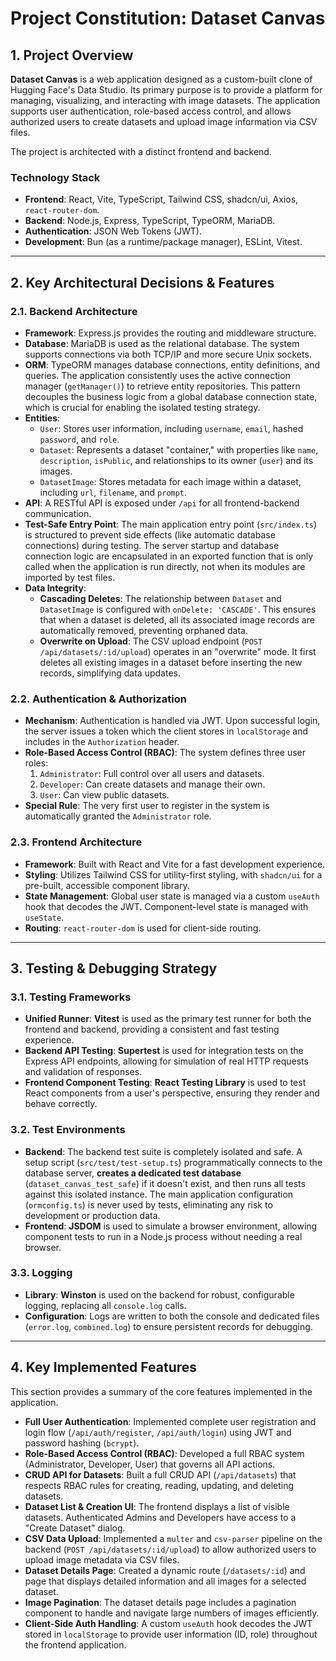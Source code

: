 # Project Constitution: Dataset Canvas

## 1. Project Overview

**Dataset Canvas** is a web application designed as a custom-built clone of Hugging Face's Data Studio. Its primary purpose is to provide a platform for managing, visualizing, and interacting with image datasets. The application supports user authentication, role-based access control, and allows authorized users to create datasets and upload image information via CSV files.

The project is architected with a distinct frontend and backend.

### Technology Stack

*   **Frontend**: React, Vite, TypeScript, Tailwind CSS, shadcn/ui, Axios, `react-router-dom`.
*   **Backend**: Node.js, Express, TypeScript, TypeORM, MariaDB.
*   **Authentication**: JSON Web Tokens (JWT).
*   **Development**: Bun (as a runtime/package manager), ESLint, Vitest.

---

## 2. Key Architectural Decisions & Features

### 2.1. Backend Architecture

*   **Framework**: Express.js provides the routing and middleware structure.
*   **Database**: MariaDB is used as the relational database. The system supports connections via both TCP/IP and more secure Unix sockets.
*   **ORM**: TypeORM manages database connections, entity definitions, and queries. The application consistently uses the active connection manager (`getManager()`) to retrieve entity repositories. This pattern decouples the business logic from a global database connection state, which is crucial for enabling the isolated testing strategy.
*   **Entities**:
    *   `User`: Stores user information, including `username`, `email`, hashed `password`, and `role`.
    *   `Dataset`: Represents a dataset "container," with properties like `name`, `description`, `isPublic`, and relationships to its owner (`user`) and its images.
    *   `DatasetImage`: Stores metadata for each image within a dataset, including `url`, `filename`, and `prompt`.
*   **API**: A RESTful API is exposed under `/api` for all frontend-backend communication.
*   **Test-Safe Entry Point**: The main application entry point (`src/index.ts`) is structured to prevent side effects (like automatic database connections) during testing. The server startup and database connection logic are encapsulated in an exported function that is only called when the application is run directly, not when its modules are imported by test files.
*   **Data Integrity**:
    *   **Cascading Deletes**: The relationship between `Dataset` and `DatasetImage` is configured with `onDelete: 'CASCADE'`. This ensures that when a dataset is deleted, all its associated image records are automatically removed, preventing orphaned data.
    *   **Overwrite on Upload**: The CSV upload endpoint (`POST /api/datasets/:id/upload`) operates in an "overwrite" mode. It first deletes all existing images in a dataset before inserting the new records, simplifying data updates.

### 2.2. Authentication & Authorization

*   **Mechanism**: Authentication is handled via JWT. Upon successful login, the server issues a token which the client stores in `localStorage` and includes in the `Authorization` header.
*   **Role-Based Access Control (RBAC)**: The system defines three user roles:
    1.  `Administrator`: Full control over all users and datasets.
    2.  `Developer`: Can create datasets and manage their own.
    3.  `User`: Can view public datasets.
*   **Special Rule**: The very first user to register in the system is automatically granted the `Administrator` role.

### 2.3. Frontend Architecture

*   **Framework**: Built with React and Vite for a fast development experience.
*   **Styling**: Utilizes Tailwind CSS for utility-first styling, with `shadcn/ui` for a pre-built, accessible component library.
*   **State Management**: Global user state is managed via a custom `useAuth` hook that decodes the JWT. Component-level state is managed with `useState`.
*   **Routing**: `react-router-dom` is used for client-side routing.

---

## 3. Testing & Debugging Strategy

### 3.1. Testing Frameworks

*   **Unified Runner**: **Vitest** is used as the primary test runner for both the frontend and backend, providing a consistent and fast testing experience.
*   **Backend API Testing**: **Supertest** is used for integration tests on the Express API endpoints, allowing for simulation of real HTTP requests and validation of responses.
*   **Frontend Component Testing**: **React Testing Library** is used to test React components from a user's perspective, ensuring they render and behave correctly.

### 3.2. Test Environments

*   **Backend**: The backend test suite is completely isolated and safe. A setup script (`src/test/test-setup.ts`) programmatically connects to the database server, **creates a dedicated test database** (`dataset_canvas_test_safe`) if it doesn't exist, and then runs all tests against this isolated instance. The main application configuration (`ormconfig.ts`) is never used by tests, eliminating any risk to development or production data.
*   **Frontend**: **JSDOM** is used to simulate a browser environment, allowing component tests to run in a Node.js process without needing a real browser.

### 3.3. Logging

*   **Library**: **Winston** is used on the backend for robust, configurable logging, replacing all `console.log` calls.
*   **Configuration**: Logs are written to both the console and dedicated files (`error.log`, `combined.log`) to ensure persistent records for debugging.

---

## 4. Key Implemented Features

This section provides a summary of the core features implemented in the application.

*   **Full User Authentication**: Implemented complete user registration and login flow (`/api/auth/register`, `/api/auth/login`) using JWT and password hashing (`bcrypt`).
*   **Role-Based Access Control (RBAC)**: Developed a full RBAC system (Administrator, Developer, User) that governs all API actions.
*   **CRUD API for Datasets**: Built a full CRUD API (`/api/datasets`) that respects RBAC rules for creating, reading, updating, and deleting datasets.
*   **Dataset List & Creation UI**: The frontend displays a list of visible datasets. Authenticated Admins and Developers have access to a "Create Dataset" dialog.
*   **CSV Data Upload**: Implemented a `multer` and `csv-parser` pipeline on the backend (`POST /api/datasets/:id/upload`) to allow authorized users to upload image metadata via CSV files.
*   **Dataset Details Page**: Created a dynamic route (`/datasets/:id`) and page that displays detailed information and all images for a selected dataset.
*   **Image Pagination**: The dataset details page includes a pagination component to handle and navigate large numbers of images efficiently.
*   **Client-Side Auth Handling**: A custom `useAuth` hook decodes the JWT stored in `localStorage` to provide user information (ID, role) throughout the frontend application.
